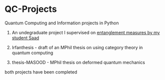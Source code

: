 # QC-Projects
Quantum Computing and Information projects in Python

1. An undegraduate project I supervised on [entanglement measures by my student Saad](https://github.com/saad440/undergrad-project)

2. Irfanthesis - draft of an MPhil thesis on using category theory in quantum computing

3. thesis-MASOOD - MPhil thesis on deformed quantum mechanics

both projects have been completed

